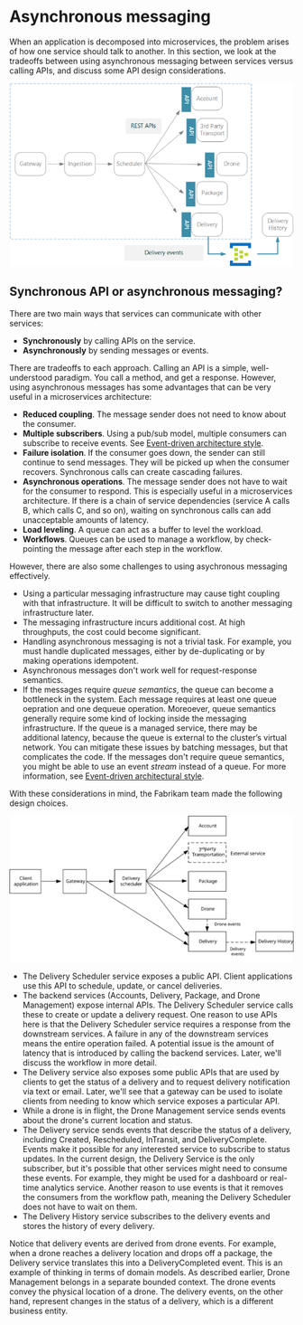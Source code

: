# Asynchronous messaging 

When an application is decomposed into microservices, the problem arises of how one service should talk to another. In this section, we look at the tradeoffs between using asynchronous messaging between services versus calling APIs, and discuss some API design considerations. 

![](./images/interservice-communication.png)

## Synchronous API or asynchronous messaging?

There are two main ways that services can communicate with other services:

- **Synchronously** by calling APIs on the service. 
- **Asynchronously** by sending messages or events.   

There are tradeoffs to each approach. Calling an API is a simple, well-understood paradigm. You call a method, and get a response. However, using asynchronous messages has some advantages that can be very useful in a microservices architecture:

- **Reduced coupling**. The message sender does not need to know about the consumer. 
- **Multiple subscribers**. Using a pub/sub model, multiple consumers can subscribe to receive events. See [Event-driven architecture style](/azure/architecture/guide/architecture-styles/event-driven).
- **Failure isolation**. If the consumer goes down, the sender can still continue to send messages. They will be picked up when the consumer recovers. Synchronous calls can create cascading failures. 
- **Asynchronous operations**. The message sender does not have to wait for the consumer to respond. This is especially useful in a microservices architecture. If there is a chain of service dependencies (service A calls B, which calls C, and so on), waiting on synchronous calls can add unacceptable amounts of latency.
- **Load leveling**. A queue can act as a buffer to level the workload. 
- **Workflows**. Queues can be used to manage a workflow, by check-pointing the message after each step in the workflow.

However, there are also some challenges to using asychronous messaging effectively.

- Using a particular messaging infrastructure may cause tight coupling with that infrastructure. It will be difficult to switch to another messaging infrastructure later.
- The messaging infrastructure incurs additional cost. At high throughputs, the cost could become significant.
- Handling asynchronous messaging is not a trivial task. For example, you must handle duplicated messages, either by de-duplicating or by making operations idempotent. 
- Asynchronous messages don't work well for request-response semantics. 
- If the messages require *queue semantics*, the queue can become a bottleneck in the system. Each message requires at least one queue oepration and one dequeue operation. Moreoever, queue semantics generally require some kind of locking inside the messaging infrastructure. If the queue is a managed service, there may be additional latency, because the queue is external to the cluster’s virtual network. You can mitigate these issues by batching messages, but that complicates the code. If the messages don't require queue semantics, you might be able to use an event *stream* instead of a queue. For more information, see [Event-driven architectural style](../guide/architecture-styles/event-driven.md).  

With these considerations in mind, the Fabrikam team made the following design choices.

![](./images/communication.svg)

- The Delivery Scheduler service exposes a public API. Client applications use this API to schedule, update, or cancel deliveries.
- The backend services (Accounts, Delivery, Package, and Drone Management) expose internal APIs. The Delivery Scheduler service calls these to create or update a delivery request. One reason to use APIs here is that the Delivery Scheduler service requires a response from the downstream services. A failure in any of the downstream services means the entire operation failed. A potential issue is the amount of latency that is introduced by calling the backend services. Later, we'll discuss the workflow in more detail. 
- The Delivery service also exposes some public APIs that are used by clients to get the status of a delivery and to request delivery notification via text or email. Later, we'll see that a gateway can be used to isolate clients from needing to know which service exposes a particular API. 
- While a drone is in flight, the Drone Management service sends events about the drone's current location and status. 
- The Delivery service sends events that describe the status of a delivery, including Created, Rescheduled, InTransit, and DeliveryComplete. Events make it possible for any interested service to subscribe to status updates. In the current design, the Delivery Service is the only subscriber, but it's possible that other services might need to consume these events. For example, they might be used for a dashboard or real-time analytics service. Another reason to use events is that it removes the consumers from the workflow path, meaning the Delivery Scheduler does not have to wait on them.
- The Delivery History service subscribes to the delivery events and stores the history of every delivery. 

Notice that delivery events are derived from drone events. For example, when a drone reaches a delivery location and drops off a package, the Delivery service translates this into a DeliveryCompleted event. This is an example of thinking in terms of domain models. As described earlier, Drone Management belongs in a separate bounded context. The drone events convey the physical location of a drone. The delivery events, on the other hand, represent changes in the status of a delivery, which is a different business entity.